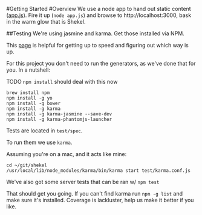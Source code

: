 #Getting Started
#Overview
We use a node app to hand out static content ([app.js](https://github.com/pivotalservices/shekel/blob/master/app.js)). 
Fire it up (`node app.js`) and browse to http://localhost:3000, bask in the warm glow that is Shekel.

##Testing
We're using jasmine and karma. Get those installed via NPM. 

This [page](http://techportal.inviqa.com/2014/10/28/testing-javascript-get-started-with-jasmine/) is helpful for getting up to speed and figuring out which way is up. 

For this project you don't need to run the generators, as we've done that for you. In a nutshell: 


TODO  `npm install` should deal with this now
```
brew install npm
npm install -g yo
npm install -g bower
npm install -g karma
npm install -g karma-jasmine --save-dev
npm install -g karma-phantomjs-launcher
```
Tests are located in `test/spec`. 

To run them we use `karma`. 

Assuming you're on a mac, and it acts like mine: 

```
cd ~/git/shekel
/usr/local/lib/node_modules/karma/bin/karma start test/karma.conf.js
``` 

We've also got some server tests that can be ran w/ `npm test`

That should get you going. If you can't find karma run `npm -g list` and make sure it's installed. 
Coverage is lackluster, help us make it better if you like. 

